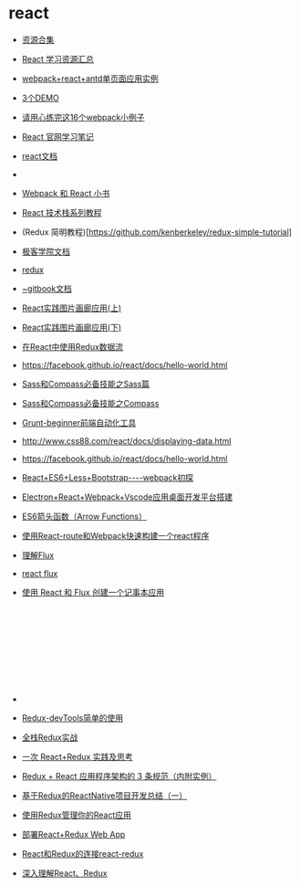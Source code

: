 # react

* [资源合集](https://github.com/reactnativecn/react-native-guide)
* [React 学习资源汇总](https://juejin.im/entry/582042a3d2030900550a6f22)
* [webpack+react+antd单页面应用实例](http://luckykun.com/work/2016-11-06/react-antd-demo.html)
* [3个DEMO](https://github.com/luckykun/About-React)
* [请用心练完这16个webpack小例子](https://juejin.im/post/58edcbda44d904005774cfb1)
* [React 官网学习笔记](https://juejin.im/entry/589fd88d570c350057730e17)
* [react文档](http://www.phperz.com/article/15/0712/140538.html)
* [](http://www.css88.com/doc/webpack2/concepts/)
* [Webpack 和 React 小书](http://itindex.net/detail/53885-webpack-react)
* [React 技术栈系列教程](http://www.ruanyifeng.com/blog/2016/09/react-technology-stack.html)
* (Redux 简明教程)[https://github.com/kenberkeley/redux-simple-tutorial]



* [极客学院文档](http://wiki.jikexueyuan.com/project/react/)

* [redux](http://zexeo.com/course/5672c2bd52b470c02bc28b6c)

* [~gitbook文档](https://hulufei.gitbooks.io/react-tutorial/content/introduction.html)

* [React实践图片画廊应用(上)](http://www.imooc.com/learn/507)

* [React实践图片画廊应用(下)](http://www.imooc.com/learn/652)

* [在React中使用Redux数据流](http://www.imooc.com/learn/744)

* https://facebook.github.io/react/docs/hello-world.html

* [Sass和Compass必备技能之Sass篇](http://www.imooc.com/learn/364)

* [Sass和Compass必备技能之Compass](http://www.imooc.com/learn/371)

* [Grunt-beginner前端自动化工具](http://www.imooc.com/learn/30)

* http://www.css88.com/react/docs/displaying-data.html

* https://facebook.github.io/react/docs/hello-world.html

* [React+ES6+Less+Bootstrap----webpack初探](http://blog.csdn.net/mingzznet/article/details/53261064)

* [Electron+React+Webpack+Vscode应用桌面开发平台搭建](http://blog.csdn.net/mingzznet/article/details/53510985)

* [ES6箭头函数（Arrow Functions）](http://blog.csdn.net/mingzznet/article/details/52628721)

* [使用React-route和Webpack快速构建一个react程序](http://blog.csdn.net/mingzznet/article/details/52494387)

* [理解Flux](http://blog.csdn.net/mingzznet/article/details/52474842)

* [react flux](http://blog.csdn.net/mingzznet/article/details/52474755)

* [使用 React 和 Flux 创建一个记事本应用](http://blog.csdn.net/mingzznet/article/details/52474797)

  ​

  ​

  ​

  ​

  ​

* ​

* [Redux-devTools简单的使用 ](http://blog.csdn.net/mingzznet/article/details/52632893)

* [全栈Redux实战](http://blog.csdn.net/mingzznet/article/details/52644161)

* [一次 React+Redux 实践及思考](http://blog.csdn.net/mingzznet/article/details/52507575)

* [Redux + React 应用程序架构的 3 条规范（内附实例） ](http://blog.csdn.net/mingzznet/article/details/52507567)

* [基于Redux的ReactNative项目开发总结（一）](http://blog.csdn.net/mingzznet/article/details/52507525)

* [使用Redux管理你的React应用](http://blog.csdn.net/mingzznet/article/details/52507428)

* [部署React+Redux Web App](http://blog.csdn.net/mingzznet/article/details/52507413)

* [React和Redux的连接react-redux ](http://blog.csdn.net/mingzznet/article/details/52507410)

* [深入理解React、Redux](http://blog.csdn.net/mingzznet/article/details/52503739)

  ​

  ​

  ​

  ​

  ​

  ​

  ​

  ​

  ​



